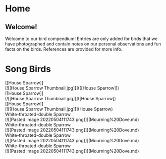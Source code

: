 # Home

## Welcome!

Welcome to our bird compendium! Entries are only added for birds that we have photographed and contain notes on our personal observations and fun facts on the birds. References are provided for more info.

# Song Birds

<div class="row" markdown="1">

<div class="column" markdown="1">
<div class="card" markdown="1">

<div markdown="1">
[[House Sparrow]]
</div>
<div markdown="1">
[![[House Sparrow Thumbnail.jpg]]]([[House Sparrow]])
</div>

</div>
</div>

<div class="column" markdown="1">
<div class="card" markdown="1">

<div markdown="1">
[[House Sparrow]]
</div>
<div markdown="1">
[![[House Sparrow Thumbnail.jpg]]]([House Sparrow])
</div>

</div>
</div>

<div class="column" markdown="1">
<div class="card" markdown="1">

<div markdown="1">
[[House Sparrow]]
</div>
<div markdown="1">
[![[House Sparrow Thumbnail.jpg]]](House Sparrow)
</div>

</div>
</div>

<div class="column" markdown="1">
<div class="card" markdown="1">

<div markdown="1">
White-throated-double Sparrow 
</div>
<div markdown="1">
[![[Pasted image 20220504111743.png]]](Mourning%20Dove.md)
</div>

</div>
</div>

<div class="column" markdown="1">
<div class="card" markdown="1">

<div markdown="1">
White-throated-double Sparrow 
</div>
<div markdown="1">
[![[Pasted image 20220504111743.png]]](Mourning%20Dove.md)
</div>

</div>
</div>

<div class="column" markdown="1">
<div class="card" markdown="1">

<div markdown="1">
White-throated-double Sparrow 
</div>
<div markdown="1">
[![[Pasted image 20220504111743.png]]](Mourning%20Dove.md)
</div>

</div>
</div>

<div class="column" markdown="1">
<div class="card" markdown="1">

<div markdown="1">
White-throated-double Sparrow 
</div>
<div markdown="1">
[![[Pasted image 20220504111743.png]]](Mourning%20Dove.md)
</div>

</div>
</div>

</div>